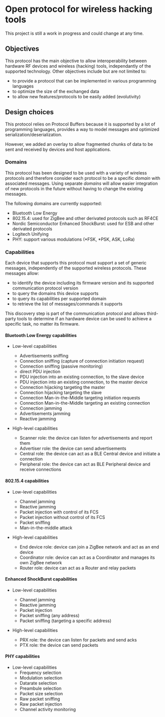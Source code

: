 Open protocol for wireless hacking tools
========================================

This project is still a work in progress and could change
at any time.

Objectives
----------

This protocol has the main objective to allow interoperability between hardware RF devices and
wireless (hacking) tools, independantly of the supported technology. Other objectives include
but are not limited to:

* to provide a protocol that can be implemented in various programming languages
* to optimize the size of the exchanged data
* to allow new features/protocols to be easily added (evolutivity)

Design choices
--------------

This protocol relies on Protocol Buffers because it is supported by a lot of programming
languages, provides a way to model messages and optimized serialization/deserialization. 

However, we added an overlay to allow fragmented chunks of data to be sent and received
by devices and host applications.

### Domains

This protocol has been designed to be used with a variety of wireless protocols and therefore
consider each protocol to be a specific *domain* with associated messages. Using separate
*domains* will allow easier integration of new protocols in the future without having to
change the existing messages.

The following domains are currently supported:

* Bluetooth Low Energy
* 802.15.4: used for ZigBee and other derivated protocols such as RF4CE
* Nordic Semiconductor Enhanced ShockBurst: used for ESB and other derivated protocols
* Logitech Unifying
* PHY: support various modulations (*FSK, *PSK, ASK, LoRa)


### Capabilities

Each device that supports this protocol must support a set of generic messages, independently of the supported
wireless protocols. These messages allow:

* to identify the device including its firmware version and its supported communication protocol version
* to query the domains this device supports
* to query its capabilities per supported domain
* to retrieve the list of messages/commands it supports

This discovery step is part of the communication protocol and allows third-party tools to determine if an
hardware device can be used to achieve a specific task, no matter its firmware.

#### Bluetooth Low Energy capabilities

* Low-level capabilities
	* Advertisements sniffing
    * Connection sniffing (capture of connection initiation request)
    * Connection sniffing (passive monitoring)
    * direct PDU injection
    * PDU injection into an existing connection, to the slave device
    * PDU injection into an existing connection, to the master device
    * Connection hijacking targeting the master
    * Connection hijacking targeting the slave 
	* Connection Man-in-the-Middle targeting initiation requests
    * Connection Man-in-the-Middle targeting an existing connection
    * Connection jamming
    * Advertisements jamming
    * Reactive jamming

* High-level capabilities
	* Scanner role: the device can listen for advertisements and report them
    * Advertiser role: the device can send advertisements
	* Central role: the device can act as a BLE Central device and initiate a connection
	* Peripheral role: the device can act as BLE Peripheral device and receive connections

#### 802.15.4 capabilities

* Low-level capabilities
	* Channel jamming
	* Reactive jamming
	* Packet injection with control of its FCS
    * Packet injection without control of its FCS
    * Packet sniffing
    * Man-in-the-middle attack

* High-level capabilities
	* End device role: device can join a ZigBee network and act as an end device
	* Coordinator role: device can act as a Coordinator and manages its own ZigBee network
	* Router role: device can act as a Router and relay packets

#### Enhanced ShockBurst capabilities

* Low-level capabilities
    * Channel jamming
	* Reactive jamming
	* Packet injection
	* Packet sniffing (any address)
    * Packet sniffing (targeting a specific address)

* High-level capabilities
	* PRX role: the device can listen for packets and send acks
	* PTX role: the device can send packets

#### PHY capabilities
* Low-level capabilities
	* Frequency selection
    * Modulation selection
    * Datarate selection
    * Preambule selection
    * Packet size selection
    * Raw packet sniffing
    * Raw packet injection
    * Channel activity monitoring

